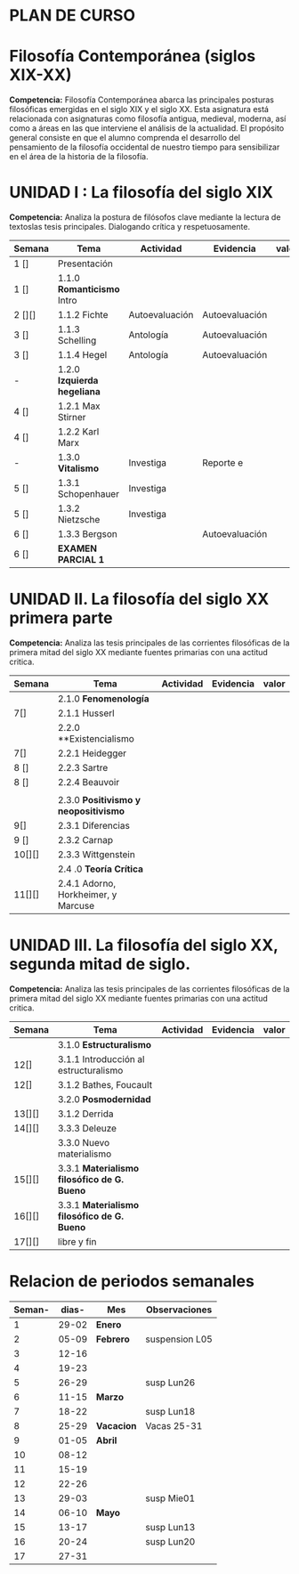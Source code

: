 # PLAN DE CURSO 


# Filosofía Contemporánea (siglos XIX-XX)



**Competencia:** Filosofía Contemporánea abarca las principales posturas filosóficas
emergidas en el siglo XIX y el siglo XX. Esta asignatura está relacionada con
asignaturas como filosofía antigua, medieval, moderna, así como a áreas en las
que interviene el análisis de la actualidad. El propósito general consiste en
que el alumno comprenda el desarrollo del pensamiento de la filosofía occidental
de nuestro tiempo para sensibilizar en el área de la historia de la filosofía.

# UNIDAD I : La filosofía del siglo XIX

**Competencia:** Analiza la postura de filósofos clave mediante la lectura de
textoslas tesis principales. Dialogando crítica y respetuosamente.


| Semana | Tema                          | Actividad      | Evidencia       | valor |
|--------|-------------------------------|----------------|-----------------|-------|
| 1 []   | Presentación                  |                |                 |       |
| 1 []   | 1.1.0 **Romanticismo** Intro  |                |                 |       |
| 2 [][] | 1.1.2 Fichte                  | Autoevaluación | Autoevaluación  |       |
| 3 []   | 1.1.3 Schelling               | Antología      | Autoevaluación  |       |
| 3 []   | 1.1.4 Hegel                   | Antología      | Autoevaluación  |       |
| -      | 1.2.0 **Izquierda hegeliana** |                |                 |       |
| 4 []   | 1.2.1 Max Stirner             |                |                 |       |
| 4 []   | 1.2.2 Karl Marx               |                |                 |       |
| -      | 1.3.0 **Vitalismo**           | Investiga      | Reporte e       |       |
| 5 []   | 1.3.1 Schopenhauer            | Investiga      |                 |       |
| 5 []   | 1.3.2 Nietzsche               | Investiga      |                 |       |
| 6 []   | 1.3.3 Bergson                 |                | Autoevaluación  |       |
| 6 []   | **EXAMEN PARCIAL 1**          |                |                 |       |



# UNIDAD II. La filosofía del siglo XX primera parte
**Competencia:** Analiza las tesis principales de las corrientes filosóficas de
la  primera mitad del siglo XX mediante fuentes primarias con una actitud
critica.


| Semana | Tema                                   | Actividad | Evidencia | valor |
|--------|----------------------------------------|-----------|-----------|-------|
|        | 2.1.0 **Fenomenología**                |           |           |       |
| 7[]    | 2.1.1 Husserl                          |           |           |       |
|        | 2.2.0 **Existencialismo                |           |           |       |
| 7[]    | 2.2.1 Heidegger                        |           |           |       |
| 8 []   | 2.2.3 Sartre                           |           |           |       |
| 8 []   | 2.2.4 Beauvoir                         |           |           |       |
|        |                                        |           |           |       |
|        | 2.3.0 **Positivismo y neopositivismo** |           |           |       |
| 9[]    | 2.3.1 Diferencias                      |           |           |       |
| 9 []   | 2.3.2 Carnap                           |           |           |       |
| 10[][] | 2.3.3 Wittgenstein                     |           |           |       |
|        | 2.4 .0 **Teoría Crítica**              |           |           |       |
| 11[][] | 2.4.1 Adorno, Horkheimer, y Marcuse    |           |           |       |



# UNIDAD III. La filosofía del siglo XX, segunda mitad de siglo.
**Competencia:** Analiza las tesis principales de las corrientes filosóficas de
la primera mitad del siglo XX mediante fuentes primarias con una actitud
critica.

| Semana | Tema                                          | Actividad | Evidencia | valor |
|--------|-----------------------------------------------|-----------|-----------|-------|
|        | 3.1.0 **Estructuralismo**                     |           |           |       |
| 12[]   | 3.1.1 Introducción al estructuralismo         |           |           |       |
| 12[]   | 3.1.2 Bathes, Foucault                        |           |           |       |
|        | 3.2.0 **Posmodernidad**                       |           |           |       |
| 13[][] | 3.1.2 Derrida                                 |           |           |       |
| 14[][] | 3.3.3 Deleuze                                 |           |           |       |
|        | 3.3.0 Nuevo materialismo                      |           |           |       |
| 15[][] | 3.3.1 **Materialismo filosófico de G. Bueno** |           |           |       |
| 16[][] | 3.3.1 **Materialismo filosófico de G. Bueno** |           |           |       |
| 17[][] | libre y fin                                   |           |           |       |




# Relacion de periodos semanales 



| Seman- | dias- | Mes         | Observaciones    |
|--------|-------|-------------|------------------|
| 1      | 29-02 | **Enero**   |                  |
| 2      | 05-09 | **Febrero** | suspension L05   |
| 3      | 12-16 |             |                  |
| 4      | 19-23 |             |                  |
| 5      | 26-29 |             | susp Lun26       |
| 6      | 11-15 | **Marzo**   |                  |
| 7      | 18-22 |             | susp Lun18       |
| 8      | 25-29 |**Vacacion** | Vacas  25-31     |
| 9      | 01-05 | **Abril**   |                  |
| 10     | 08-12 |             |                  |
| 11     | 15-19 |             |                  |
| 12     | 22-26 |             |                  |
| 13     | 29-03 |             | susp Mie01       |
| 14     | 06-10 | **Mayo**    |                  |
| 15     | 13-17 |             | susp Lun13       |
| 16     | 20-24 |             | susp Lun20       |
| 17     | 27-31 |             |                  |






